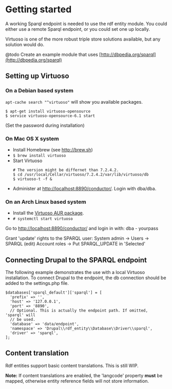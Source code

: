 # Getting started
A working Sparql endpoint is needed to use the rdf entity module.
You could either use a remote Sparql endpoint, or you could set one up locally.

Virtuoso is one of the more robust triple store solutions available, but any
solution would do.

@todo Create an example module that uses
  [http://dbpedia.org/sparql](http://dbpedia.org/sparql)

## Setting up Virtuoso
### On a Debian based system

`apt-cache search "^virtuoso"` will show you available packages.

  ```
  $ apt-get install virtuoso-opensource
  $ service virtuoso-opensource-6.1 start
  ```
 
 (Set the password during installation)

### On Mac OS X system
- Install Homebrew (see http://brew.sh)
- `$ brew install virtuoso`
- Start Virtuoso
  ```
  # The version might be differnet than 7.2.4.2.
  $ cd /usr/local/Cellar/virtuoso/7.2.4.2/var/lib/virtuoso/db
  $ virtuoso-t -f &
  ```
- Administer at
  [http://localhost:8890/conductor/](http://localhost:8890/conductor/). Login
  with dba/dba.

### On an Arch Linux based system
- Install the
  [Virtuoso AUR package](https://aur.archlinux.org/packages/virtuoso/).
- `# systemctl start virtuoso`

 Go to [http://localhost:8890/conductor/](http://localhost:8890/conductor/)
 and login in with: dba - yourpass

Grant 'update' rights to the SPARQL user:
System admin -> Users -> SPARQL (edit)
Account roles -> Put SPARQL_UPDATE in 'Selected'

## Connecting Drupal to the SPARQL endpoint
The following example demonstrates the use with a local Virtuoso installation.
To connect Drupal to the endpoint, the db connection should be added to the
settings.php file.

    $databases['sparql_default']['sparql'] = [
      'prefix' => '',
      'host' => '127.0.0.1',
      'port' => '8890',
      // Optional. This is actually the endpoint path. If omitted, 'sparql' will
      // be used.
      'database' => 'data/endpoint',
      'namespace' => 'Drupal\\rdf_entity\\Database\\Driver\\sparql',
      'driver' => 'sparql',
    ];

## Content translation
Rdf entities support basic content translations. This is still WIP.

**Note:** If content translations are enabled, the 'langcode' property
**must** be mapped, otherwise entity reference fields will not store
information.
